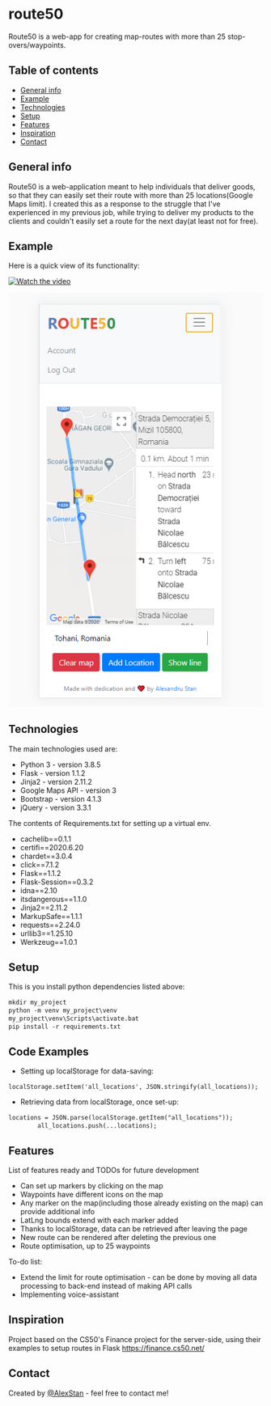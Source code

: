 
# route50
Route50 is a web-app for creating map-routes with more than 25 stop-overs/waypoints.


## Table of contents
* [General info](#general-info)
* [Example](#example)
* [Technologies](#technologies)
* [Setup](#setup)
* [Features](#features)
* [Inspiration](#inspiration)
* [Contact](#contact)

## General info
Route50 is a web-application meant to help individuals that deliver goods, so that they can easily set their route with more than 25 locations(Google Maps limit).
I created this as a response to the struggle that I've experienced in my previous job, while trying to deliver my products to the clients and couldn't easily set a route for the next day(at least not for free).

## Example
Here is a quick view of its functionality:

[![Watch the video](https://img.youtube.com/vi/gjCzBCc-Zt8/maxresdefault.jpg)](https://youtu.be/gjCzBCc-Zt8)

![Responsiveness](./static/responsive.png)

## Technologies
The main technologies used are:
* Python 3 - version 3.8.5
* Flask - version 1.1.2
* Jinja2 - version 2.11.2
* Google Maps API - version 3
* Bootstrap - version 4.1.3
* jQuery - version 3.3.1

The contents of Requirements.txt for setting up a virtual env.
* cachelib==0.1.1
* certifi==2020.6.20
* chardet==3.0.4
* click==7.1.2
* Flask==1.1.2
* Flask-Session==0.3.2
* idna==2.10
* itsdangerous==1.1.0
* Jinja2==2.11.2
* MarkupSafe==1.1.1
* requests==2.24.0
* urllib3==1.25.10
* Werkzeug==1.0.1

## Setup
This is you install python dependencies listed above:
```
mkdir my_project 
python -m venv my_project\venv 
my_project\venv\Scripts\activate.bat
pip install -r requirements.txt 

```

## Code Examples
* Setting up localStorage for data-saving:
```
localStorage.setItem('all_locations', JSON.stringify(all_locations));
```
* Retrieving data from localStorage, once set-up:
```
locations = JSON.parse(localStorage.getItem("all_locations"));
        all_locations.push(...locations);
```


## Features
List of features ready and TODOs for future development
* Can set up markers by clicking on the map
* Waypoints have different icons on the map
* Any marker on the map(including those already existing on the map) can provide additional info
* LatLng bounds extend with each marker added
* Thanks to localStorage, data can be retrieved after leaving the page
* New route can be rendered after deleting the previous one
* Route optimisation, up to 25 waypoints

To-do list:
* Extend the limit for route optimisation - can be done by moving all data processing to back-end
  instead of making API calls
* Implementing voice-assistant


## Inspiration
Project based on the CS50's Finance project for the server-side, using their examples to setup routes in Flask
https://finance.cs50.net/


## Contact
Created by [@AlexStan](https://github.com/alexstan12) - feel free to contact me!


